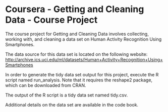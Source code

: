 # Coursera - Getting and Cleaning Data - Course Project

The course project for Getting and Cleaning Data involves collecting, working 
with, and cleaning a data set on Human Activity Recognition Using Smartphones.

The data source for this data set is located on the following website:
http://archive.ics.uci.edu/ml/datasets/Human+Activity+Recognition+Using+Smartphones

In order to generate the tidy data set output for this project, execute the R 
script named run_analysis. Note that it requires the reshape2 package, which 
can be downloaded from CRAN.

The output of the R script is a tidy data set named tidy.csv.

Additional details on the data set are available in the code book.
